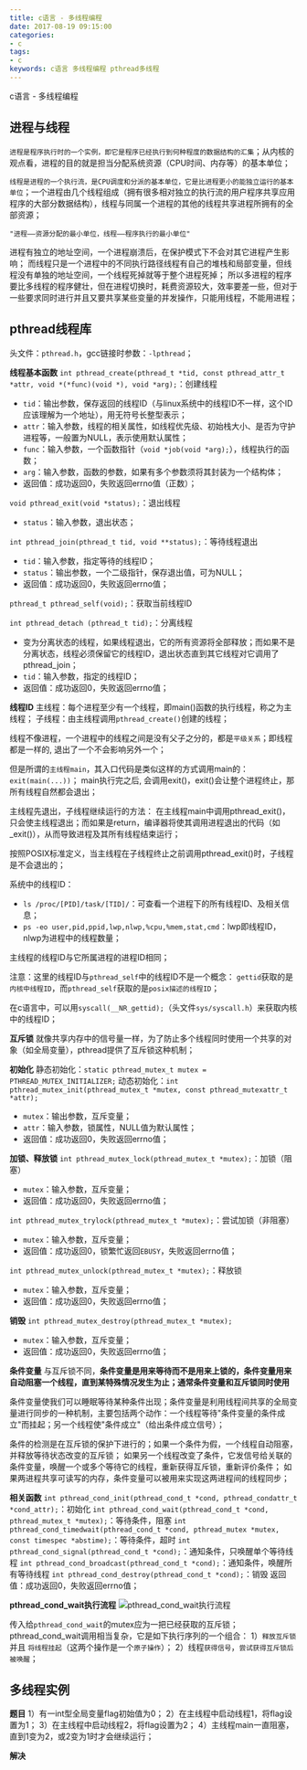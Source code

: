 ```yaml
---
title: c语言 - 多线程编程
date: 2017-08-19 09:15:00
categories:
- c
tags:
- c
keywords: c语言 多线程编程 pthread多线程
---
```


> 
c语言 - 多线程编程

<!-- more -->

## 进程与线程
`进程是程序执行时的一个实例，即它是程序已经执行到何种程度的数据结构的汇集`；从内核的观点看，进程的目的就是担当分配系统资源（CPU时间、内存等）的基本单位；

`线程是进程的一个执行流，是CPU调度和分派的基本单位，它是比进程更小的能独立运行的基本单位`；一个进程由几个线程组成（拥有很多相对独立的执行流的用户程序共享应用程序的大部分数据结构），线程与同属一个进程的其他的线程共享进程所拥有的全部资源；

`"进程——资源分配的最小单位，线程——程序执行的最小单位"`

进程有独立的地址空间，一个进程崩溃后，在保护模式下不会对其它进程产生影响；
而线程只是一个进程中的不同执行路径线程有自己的堆栈和局部变量，但线程没有单独的地址空间，一个线程死掉就等于整个进程死掉；
所以多进程的程序要比多线程的程序健壮，但在进程切换时，耗费资源较大，效率要差一些，但对于一些要求同时进行并且又要共享某些变量的并发操作，只能用线程，不能用进程；

## pthread线程库
头文件：`pthread.h`，gcc链接时参数：`-lpthread`；

**线程基本函数**
`int pthread_create(pthread_t *tid, const pthread_attr_t *attr, void *(*func)(void *), void *arg);`：创建线程
- `tid`：输出参数，保存返回的线程ID（与linux系统中的线程ID不一样，这个ID应该理解为一个地址），用无符号长整型表示；
- `attr`：输入参数，线程的相关属性，如线程优先级、初始栈大小、是否为守护进程等，一般置为NULL，表示使用默认属性；
- `func`：输入参数，一个函数指针（`void *job(void *arg);`），线程执行的函数；
- `arg`：输入参数，函数的参数，如果有多个参数须将其封装为一个结构体；
- 返回值：成功返回0，失败返回errno值（正数）；

`void pthread_exit(void *status);`：退出线程
- `status`：输入参数，退出状态；

`int pthread_join(pthread_t tid, void **status);`：等待线程退出
- `tid`：输入参数，指定等待的线程ID；
- `status`：输出参数，一个二级指针，保存退出值，可为NULL；
- 返回值：成功返回0，失败返回errno值；

`pthread_t pthread_self(void);`：获取当前线程ID

`int pthread_detach (pthread_t tid);`：分离线程
- 变为分离状态的线程，如果线程退出，它的所有资源将全部释放；而如果不是分离状态，线程必须保留它的线程ID，退出状态直到其它线程对它调用了pthread_join；
- `tid`：输入参数，指定的线程ID；
- 返回值：成功返回0，失败返回errno值；

**线程ID**
主线程：每个进程至少有一个线程，即main()函数的执行线程，称之为主线程；
子线程：由主线程调用`pthread_create()`创建的线程；

线程不像进程，一个进程中的线程之间是没有父子之分的，都是`平级关系`；即线程都是一样的, 退出了一个不会影响另外一个；

但是所谓的`主线程main`，其入口代码是类似这样的方式调用main的：`exit(main(...))`；
main执行完之后, 会调用exit()，exit()会让整个进程终止，那所有线程自然都会退出；

主线程先退出，子线程继续运行的方法：
在主线程main中调用pthread_exit()，只会使主线程退出；而如果是return，编译器将使其调用进程退出的代码（如_exit()），从而导致进程及其所有线程结束运行；

按照POSIX标准定义，当主线程在子线程终止之前调用pthread_exit()时，子线程是不会退出的；

系统中的线程ID：
- `ls /proc/[PID]/task/[TID]/`：可查看一个进程下的所有线程ID、及相关信息；
- `ps -eo user,pid,ppid,lwp,nlwp,%cpu,%mem,stat,cmd`：lwp即线程ID，nlwp为进程中的线程数量；

主线程的线程ID与它所属进程的进程ID相同；

注意：这里的线程ID与`pthread_self`中的线程ID不是一个概念：
`gettid`获取的是`内核中线程ID`，而`pthread_self`获取的是`posix描述的线程ID`；

在c语言中，可以用`syscall(__NR_gettid);`（头文件`sys/syscall.h`）来获取内核中的线程ID；

**互斥锁**
就像共享内存中的信号量一样，为了防止多个线程同时使用一个共享的对象（如全局变量），pthread提供了互斥锁这种机制；

**初始化**
静态初始化：`static pthread_mutex_t mutex = PTHREAD_MUTEX_INITIALIZER;`
动态初始化：`int pthread_mutex_init(pthread_mutex_t *mutex, const pthread_mutexattr_t *attr);`
- `mutex`：输出参数，互斥变量；
- `attr`：输入参数，锁属性，NULL值为默认属性；
- 返回值：成功返回0，失败返回errno值；

**加锁、释放锁**
`int pthread_mutex_lock(pthread_mutex_t *mutex);`：加锁（阻塞）
- `mutex`：输入参数，互斥变量；
- 返回值：成功返回0，失败返回errno值；

`int pthread_mutex_trylock(pthread_mutex_t *mutex);`：尝试加锁（非阻塞）
- `mutex`：输入参数，互斥变量；
- 返回值：成功返回0，锁繁忙返回`EBUSY`，失败返回errno值；

`int pthread_mutex_unlock(pthread_mutex_t *mutex);`：释放锁
- `mutex`：输入参数，互斥变量；
- 返回值：成功返回0，失败返回errno值；

**销毁**
`int pthread_mutex_destroy(pthread_mutex_t *mutex);`
- `mutex`：输入参数，互斥变量；
- 返回值：成功返回0，失败返回errno值；

**条件变量**
与互斥锁不同，**条件变量是用来等待而不是用来上锁的，条件变量用来自动阻塞一个线程，直到某特殊情况发生为止；通常条件变量和互斥锁同时使用**

条件变量使我们可以睡眠等待某种条件出现；条件变量是利用线程间共享的全局变量进行同步的一种机制，主要包括两个动作：一个线程等待"条件变量的条件成立"而挂起；另一个线程使"条件成立"（给出条件成立信号）；

条件的检测是在互斥锁的保护下进行的；如果一个条件为假，一个线程自动阻塞，并释放等待状态改变的互斥锁；
如果另一个线程改变了条件，它发信号给关联的条件变量，唤醒一个或多个等待它的线程，重新获得互斥锁，重新评价条件；
如果两进程共享可读写的内存，条件变量可以被用来实现这两进程间的线程同步；

**相关函数**
`int pthread_cond_init(pthread_cond_t *cond, pthread_condattr_t *cond_attr);`：初始化
`int pthread_cond_wait(pthread_cond_t *cond, pthread_mutex_t *mutex);`：等待条件，阻塞
`int pthread_cond_timedwait(pthread_cond_t *cond, pthread_mutex *mutex, const timespec *abstime);`：等待条件，超时
`int pthread_cond_signal(pthread_cond_t *cond);`：通知条件，只唤醒单个等待线程
`int pthread_cond_broadcast(pthread_cond_t *cond);`：通知条件，唤醒所有等待线程
`int pthread_cond_destroy(pthread_cond_t *cond);`：销毁
返回值：成功返回0，失败返回errno值；

**pthread_cond_wait执行流程**
![pthread_cond_wait执行流程](/images/pthread_cond_wait.jpg)

传入给`pthread_cond_wait`的mutex应为一把已经获取的互斥锁；
pthread_cond_wait调用相当复杂，它是如下执行序列的一个组合：
1）`释放互斥锁` 并且 `将线程挂起`（这两个操作是一个`原子操作`）；
2）线程`获得信号`，`尝试获得互斥锁后被唤醒`；

## 多线程实例
**题目**
1）有一int型全局变量flag初始值为0；
2）在主线程中启动线程1，将flag设置为1；
3）在主线程中启动线程2，将flag设置为2；
4）主线程main一直阻塞，直到1变为2，或2变为1时才会继续运行；

**解决**
<pre><code class="language-c line-numbers"><script type="text/plain">#include <stdio.h>
#include <stdlib.h>
#include <string.h>
#include <errno.h>
#include <unistd.h>
#include <sys/types.h>
#include <sys/syscall.h>
#include <pthread.h>

#define gettid() syscall(__NR_gettid)

static int flag = 0;

static pthread_mutex_t mutex = PTHREAD_MUTEX_INITIALIZER;
static pthread_cond_t cond = PTHREAD_COND_INITIALIZER;

void *job1(void *arg);
void *job2(void *arg);

int main(void){
    printf("++++++++++ entry thread_main (pid: %d, tid: %ld) ++++++++++\n", getpid(), gettid());

    pthread_t tid1, tid2;
    errno = pthread_create(&tid1, NULL, job1, NULL);
    if(errno){
        perror("pthread_create");
        exit(EXIT_FAILURE);
    }
    errno = pthread_create(&tid2, NULL, job2, NULL);
    if(errno){
        perror("pthread_create");
        exit(EXIT_FAILURE);
    }

    printf("<thread_main> waiting for 1->2 or 2->1\n");
    errno = pthread_mutex_lock(&mutex);
    if(errno){
        perror("pthread_mutex_lock");
        exit(EXIT_FAILURE);
    }
    errno = pthread_cond_wait(&cond, &mutex);
    if(errno){
        perror("pthread_cond_wait");
        exit(EXIT_FAILURE);
    }
    errno = pthread_mutex_unlock(&mutex);
    if(errno){
        perror("pthread_mutex_unlock");
        exit(EXIT_FAILURE);
    }
    printf("<thread_main> wait finish\n");

    errno = pthread_join(tid1, NULL);
    if(errno){
        perror("pthread_join");
        exit(EXIT_FAILURE);
    }
    errno = pthread_join(tid2, NULL);
    if(errno){
        perror("pthread_join");
        exit(EXIT_FAILURE);
    }

    errno = pthread_cond_destroy(&cond);
    if(errno){
        perror("pthread_cond_destroy");
        exit(EXIT_FAILURE);
    }
    errno = pthread_mutex_destroy(&mutex);
    if(errno){
        perror("pthread_mutex_destroy");
        exit(EXIT_FAILURE);
    }

    printf("---------- leave thread_main (pid: %d, tid: %ld) ----------\n", getpid(), gettid());
    return 0;
}

void *job1(void *arg){
    printf("++++++++++ entry thread_1 (pid: %d, tid: %ld) ++++++++++\n", getpid(), gettid());

    usleep(500);

    errno = pthread_mutex_lock(&mutex);
    if(errno){
        perror("pthread_mutex_lock");
        exit(EXIT_FAILURE);
    }

    printf("<thread_1> before: %d\n", flag);
    if(flag == 2){
        errno = pthread_cond_signal(&cond);
        if(errno){
            perror("pthread_cond_signal");
            exit(EXIT_FAILURE);
        }
    }
    flag = 1;
    printf("<thread_1> after: %d\n", flag);

    errno = pthread_mutex_unlock(&mutex);
    if(errno){
        perror("pthread_mutex_unlock");
        exit(EXIT_FAILURE);
    }

    printf("---------- leave thread_1 (pid: %d, tid: %ld) ----------\n", getpid(), gettid());
    return NULL;
}

void *job2(void *arg){
    printf("++++++++++ entry thread_2 (pid: %d, tid: %ld) ++++++++++\n", getpid(), gettid());

    usleep(500);

    errno = pthread_mutex_lock(&mutex);
    if(errno){
        perror("pthread_mutex_lock");
        exit(EXIT_FAILURE);
    }

    printf("<thread_2> before: %d\n", flag);
    if(flag == 1){
        errno = pthread_cond_signal(&cond);
        if(errno){
            perror("pthread_cond_signal");
            exit(EXIT_FAILURE);
        }
    }
    flag = 2;
    printf("<thread_2> after: %d\n", flag);

    errno = pthread_mutex_unlock(&mutex);
    if(errno){
        perror("pthread_mutex_unlock");
        exit(EXIT_FAILURE);
    }

    printf("---------- leave thread_2 (pid: %d, tid: %ld) ----------\n", getpid(), gettid());
    return NULL;
}
</script></code></pre>


<pre><code class="language-c line-numbers"><script type="text/plain"># root @ arch in ~/work on git:master x [13:25:47]
$ gcc a.c -lpthread
a.c: In function ‘job1’:
a.c:79:18: warning: unused parameter ‘arg’ [-Wunused-parameter]
 void *job1(void *arg){
                  ^~~
a.c: In function ‘job2’:
a.c:111:18: warning: unused parameter ‘arg’ [-Wunused-parameter]
 void *job2(void *arg){
                  ^~~

# root @ arch in ~/work on git:master x [13:25:53]
$ ./a.out
++++++++++ entry thread_main (pid: 88631, tid: 88631) ++++++++++
++++++++++ entry thread_1 (pid: 88631, tid: 88632) ++++++++++
<thread_main> waiting for 1->2 or 2->1
++++++++++ entry thread_2 (pid: 88631, tid: 88633) ++++++++++
<thread_2> before: 0
<thread_2> after: 2
---------- leave thread_2 (pid: 88631, tid: 88633) ----------
<thread_1> before: 2
<thread_1> after: 1
---------- leave thread_1 (pid: 88631, tid: 88632) ----------
<thread_main> wait finish
---------- leave thread_main (pid: 88631, tid: 88631) ----------
</script></code></pre>
